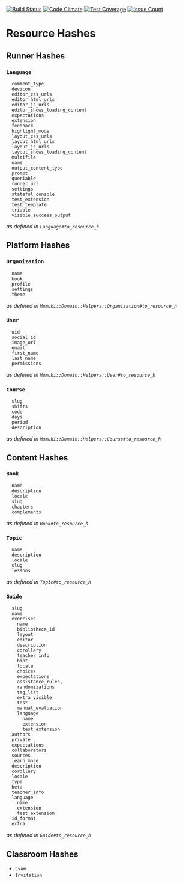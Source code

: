 [![Build Status](https://travis-ci.com/mumuki/mumuki-domain.svg?branch=master)](https://travis-ci.com/mumuki/mumuki-domain)
[![Code Climate](https://codeclimate.com/github/mumuki/mumuki-domain/badges/gpa.svg)](https://codeclimate.com/github/mumuki/mumuki-domain)
[![Test Coverage](https://codeclimate.com/github/mumuki/mumuki-domain/badges/coverage.svg)](https://codeclimate.com/github/mumuki/mumuki-domain)
[![Issue Count](https://codeclimate.com/github/mumuki/mumuki-domain/badges/issue_count.svg)](https://codeclimate.com/github/mumuki/mumuki-domain)


# Resource Hashes

## Runner Hashes

### `Language`

```
  comment_type
  devicon
  editor_css_urls
  editor_html_urls
  editor_js_urls
  editor_shows_loading_content
  expectations
  extension
  feedback
  highlight_mode
  layout_css_urls
  layout_html_urls
  layout_js_urls
  layout_shows_loading_content
  multifile
  name
  output_content_type
  prompt
  queriable
  runner_url
  settings
  stateful_console
  test_extension
  test_template
  triable
  visible_success_output
```

_as defined in `Language#to_resource_h`_

## Platform Hashes

### `Organization`

```
  name
  book
  profile
  settings
  theme
```

_as defined in `Mumuki::Domain::Helpers::Organization#to_resource_h`_

### `User`

```
  uid
  social_id
  image_url
  email
  first_name
  last_name
  permissions
```

_as defined in `Mumuki::Domain::Helpers::User#to_resource_h`_

### `Course`

```
  slug
  shifts
  code
  days
  period
  description
```

_as defined in `Mumuki::Domain::Helpers::Course#to_resource_h`_

## Content Hashes

### `Book`

```
  name
  description
  locale
  slug
  chapters
  complements
```

_as defined in `Book#to_resource_h`_


### `Topic`

```
  name
  description
  locale
  slug
  lessons
```

_as defined in `Topic#to_resource_h`_

### `Guide`

```
  slug
  name
  exercises
    name
    bibliotheca_id
    layout
    editor
    description
    corollary
    teacher_info
    hint
    locale
    choices
    expectations
    assistance_rules,
    randomizations
    tag_list
    extra_visible
    test
    manual_evaluation
    language
      name
      extension
      test_extension
  authors
  private
  expectations
  collaborators
  sources
  learn_more
  description
  corollary
  locale
  type
  beta
  teacher_info
  language
    name
    extension
    test_extension
  id_format
  extra
```

_as defined in `Guide#to_resource_h`_

## Classroom Hashes

* `Exam`
* `Invitation`
